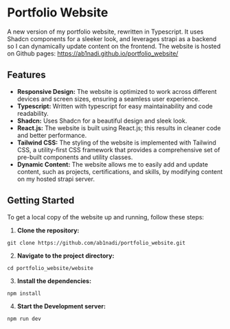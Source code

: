 # Portfolio Website
A new version of my portfolio website, rewritten in Typescript. It uses Shadcn components for a sleeker look, and leverages strapi as a backend so I can dynamically update content on the frontend. 
The website is hosted on Github pages: https://ab1nadi.github.io/portfolio_website/

## Features
* **Responsive Design:** The website is optimized to work across different devices and screen sizes, ensuring a seamless user experience.
* **Typescript:** Written with typescript for easy maintainability and code readability.
* **Shadcn:** Uses Shadcn for a beautiful design and sleek look.
* **React.js:** The website is built using React.js; this results in cleaner code and better performance.
*  **Tailwind CSS:** The styling of the website is implemented with Tailwind CSS, a utility-first CSS framework that provides a comprehensive set of pre-built components and utility classes.
*  **Dynamic Content:** The website allows me to easily add and update content, such as projects, certifications, and skills, by modifying content on my hosted strapi server.

## Getting Started
To get a local copy of the website up and running, follow these steps:

1. **Clone the repository:**
```
git clone https://github.com/ab1nadi/portfolio_website.git
```
2. **Navigate to the project directory:**
```
cd portfolio_website/website
```
3. **Install the dependencies:**
```
npm install
```
4. **Start the Development server:**
```
npm run dev
```



